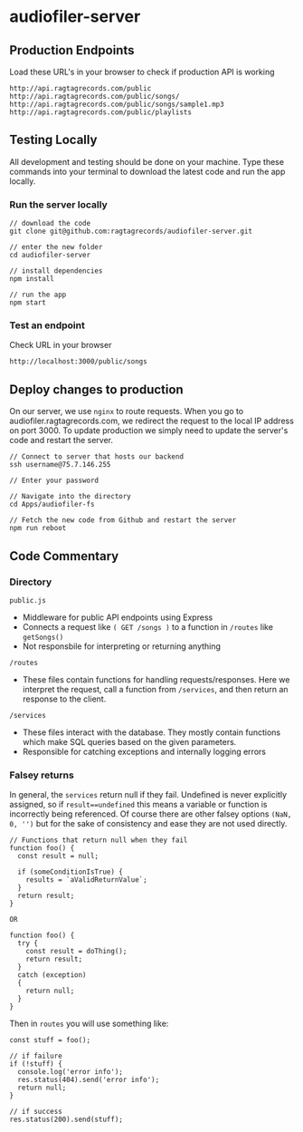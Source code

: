 # audiofiler-server

## Production Endpoints
Load these URL's in your browser to check if production API is working
```
http://api.ragtagrecords.com/public
http://api.ragtagrecords.com/public/songs/
http://api.ragtagrecords.com/public/songs/sample1.mp3
http://api.ragtagrecords.com/public/playlists
```

## Testing Locally

All development and testing should be done on your machine. Type these commands into your terminal to download the latest code and run the app locally.

### Run the server locally
```
// download the code
git clone git@github.com:ragtagrecords/audiofiler-server.git 

// enter the new folder
cd audiofiler-server 

// install dependencies
npm install 

// run the app
npm start
```

### Test an endpoint
Check URL in your browser
```
http://localhost:3000/public/songs
```

## Deploy changes to production
On our server, we use `nginx` to route requests. When you go to audiofiler.ragtagrecords.com, we redirect the request to the local IP address on port 3000. To update production we simply need to update the server's code and restart the server.
```
// Connect to server that hosts our backend
ssh username@75.7.146.255

// Enter your password

// Navigate into the directory
cd Apps/audiofiler-fs

// Fetch the new code from Github and restart the server
npm run reboot
```

## Code Commentary

### Directory
`public.js`
- Middleware for public API endpoints using Express
- Connects a request like `( GET /songs )` to a function in `/routes` like `getSongs()`
- Not responsbile for interpreting or returning anything

`/routes`
- These files contain functions for handling requests/responses. Here we interpret the request, call a function from `/services`, and then return an response to the client.

`/services`
- These files interact with the database. They mostly contain functions which make SQL queries based on the given parameters.
- Responsible for catching exceptions and internally logging errors

### Falsey returns
In general, the `services` return null if they fail. Undefined is never explicitly assigned, so if `result==undefined` this means a variable or function is incorrectly being referenced. Of course there are other falsey options `(NaN, 0, '')` but for the sake of consistency and ease they are not used directly.
```
// Functions that return null when they fail
function foo() {
  const result = null;

  if (someConditionIsTrue) {
    results = `aValidReturnValue`;
  }
  return result;
}

OR 

function foo() {
  try {
    const result = doThing();
    return result;
  }
  catch (exception)
  {
    return null;
  }
}
```

Then in `routes` you will use something like:
```
const stuff = foo();

// if failure
if (!stuff) {
  console.log('error info');
  res.status(404).send('error info');
  return null;
}

// if success
res.status(200).send(stuff);
```


